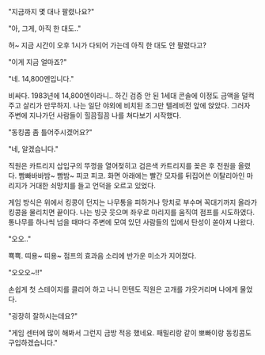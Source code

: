 "지금까지 몇 대나 팔렸나요?"

"아, 그게, 아직 한 대도.."

허~ 지금 시간이 오후 1시가 다되어 가는데 아직 한 대도 안 팔렸다고? 

"이게 지금 얼마죠?"

"네. 14,800엔입니다."

비싸다. 1983년에 14,800엔이라니.. 하긴 검증 안 된 1세대 콘솔에 이정도 금액을 덜컥 주고 살리가 만무하지. 나는 일단 야외에 비치된 조그만 텔레비전 앞에 앉았다. 그러자 주변에 지나가던 사람들이 힐끔힐끔 나를 쳐다보기 시작했다. 

"동킹콤 좀 틀어주시겠어요?" 

"네, 알겠습니다."

직원은 카트리지 삽입구의 뚜껑을 열어젖히고 검은색 카트리지를 꽂은 후 전원을 올렸다. 빰빠바바밤~ 빰밤~ 피코 피코. 화면 아래에는 빨간 모자를 뒤집어쓴 이탈리아인 마리지가 거대한 쇠망치를 들고 언덕을 오르고 있었다. 

게임 방식은 위에서 킹콩이 던지는 나무통을 피하거나 망치로 부수며 꼭대기까지 올라가 킹콩을 물리치면 끝이다. 나는 빙긋 웃으며 좌우로 마리지를 움직여 점프를 시도하였다. 통나무를 하나씩 넘을 때마다 주변에 모여 있던 사람들의 입에서 탄성이 쏟아져 나왔다. 

"오오.."

뾱뾱. 띠용~ 띠용~ 점프의 효과음 소리에 반가운 미소가 지어졌다.

"오오오~!!"

손쉽게 첫 스테이지를 클리어 하고 나니 민텐도 직원은 고개를 갸웃거리며 나에게 물었다.

"굉장히 잘하시는데요?"

"게임 센터에 많이 해봐서 그런지 금방 적응 했네요. 패밀리랑 같이 뽀빠이랑 동킹콤도 구입하겠습니다."